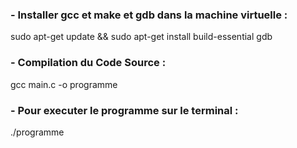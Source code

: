 <h3>- Installer gcc et make et gdb dans la machine virtuelle : </h3>
<p>sudo apt-get update && sudo apt-get install build-essential gdb </p>
<h3>- Compilation du Code Source :</h3>
<p>gcc main.c -o programme </p>
<h3>- Pour executer le programme sur le terminal :</h3>
<p>./programme</p>


